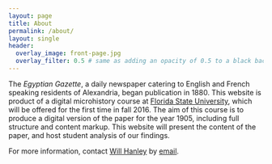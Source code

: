 ```yaml
---
layout: page
title: About
permalink: /about/
layout: single
header:
  overlay_image: front-page.jpg
  overlay_filter: 0.5 # same as adding an opacity of 0.5 to a black background
---
```


The *Egyptian Gazette*, a daily newspaper catering to English and French speaking residents of Alexandria, began publication in 1880. This website is product of a digital microhistory course at [Florida State University](fsu.edu), which will be offered for the first time in fall 2016. The aim of this course is to produce a digital version of the paper for the year 1905, including full structure and content markup. This website will present the content of the paper, and host student analysis of our findings. 

For more information, contact [Will Hanley](http://nationality-history.info/about/) by [email](willpdfs@gmail.com).
